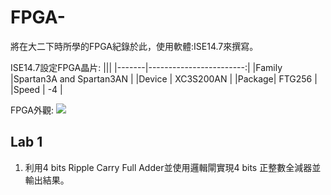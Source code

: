 # FPGA-
將在大二下時所學的FPGA紀錄於此，使用軟體:ISE14.7來撰寫。

ISE14.7設定FPGA晶片:
|||
|-------|------------------------:|
|Family |Spartan3A and Spartan3AN |
|Device |     XC3S200AN           |
|Package|     FTG256              |
|Speed  |      -4                 |

FPGA外觀:
![](image/FPGA.jpg)
## Lab 1
1. 利用4 bits Ripple Carry Full Adder並使用邏輯閘實現4 bits 正整數全減器並輸出結果。


